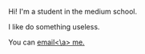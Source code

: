 Hi! I'm a student in the medium school.

I like do something useless.

You can <a href="mailto:lpy927216@foxmail.com">email<\a> me. 
